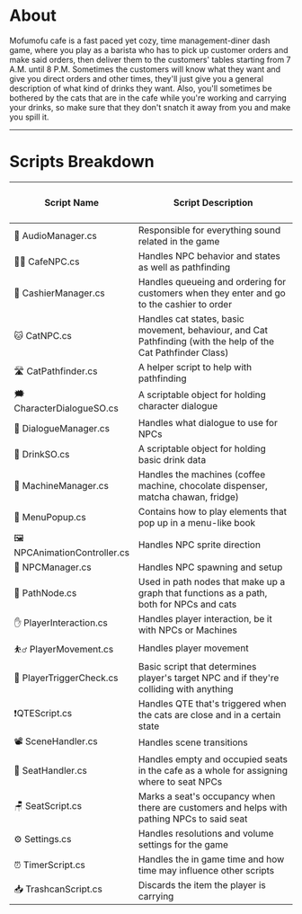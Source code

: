 # About
Mofumofu cafe is a fast paced yet cozy, time management-diner dash game, where you play as a barista who has to pick up customer orders and make said orders, then deliver them to the customers' tables starting from 7 A.M. until 8 P.M. Sometimes the customers will know  what they want and give you direct orders and other times, they'll just give you a general description of what kind of drinks they want. Also, you'll sometimes be bothered by the cats that are in the cafe while you're working and carrying your drinks, so make sure that they don't snatch it away from you and make you spill it.

---

# Scripts Breakdown

<table width="100%">
  <thead>
    <tr>
      <th width="33%">
        <h4>
          <a>Script Name</a>
        </h4>
      </th>
      <th width="67%">
        <h4>
          <a>Script Description</a>
        </h4>
      </th>
    </tr>
  </thead>
  <tbody>
    <tr>
      <td>
        🎵 AudioManager.cs
      </td>
      <td>
        Responsible for everything sound related in the game
      </td>
    </tr>
    <tr>
      <td>
        👨‍🦱 CafeNPC.cs
      </td>
      <td>
        Handles NPC behavior and states as well as pathfinding
      </td>
    </tr>
    <tr>
      <td>
        💸 CashierManager.cs
      </td>
      <td>
        Handles queueing and ordering for customers when they enter and go to the cashier to order
      </td>
    </tr>
    <tr>
      <td>
        🐱 CatNPC.cs
      </td>
      <td>
        Handles cat states, basic movement, behaviour, and Cat Pathfinding (with the help of the Cat Pathfinder Class) 
      </td>
    </tr>
    <tr>
      <td>
        🛣️ CatPathfinder.cs
      </td>
      <td>
        A helper script to help with pathfinding 
      </td>
    </tr>
    <tr>
      <td>
        🗯️ CharacterDialogueSO.cs
      </td>
      <td>
        A scriptable object for holding character dialogue
      </td>
    </tr>
    <tr>
      <td>
        💬 DialogueManager.cs
      </td>
      <td>
        Handles what dialogue to use for NPCs
      </td>
    </tr>
    <tr>
      <td>
        🧋 DrinkSO.cs
      </td>
      <td>
        A scriptable object for holding basic drink data
      </td>
    </tr>
    <tr>
      <td>
        🔧 MachineManager.cs
      </td>
      <td>
        Handles the machines (coffee machine, chocolate dispenser, matcha chawan, fridge)
      </td>
    </tr>
    <tr>
      <td>
        📖 MenuPopup.cs
      </td>
      <td>
        Contains how to play elements that pop up in a menu-like book
      </td>
    </tr>
    <tr>
      <td>
        🖼️ NPCAnimationController.cs
      </td>
      <td>
        Handles NPC sprite direction
      </td>
    </tr>
    <tr>
      <td>
        💁 NPCManager.cs
      </td>
      <td>
        Handles NPC spawning and setup
      </td>
    </tr>
    <tr>
      <td>
        🔵 PathNode.cs
      </td>
      <td>
       Used in path nodes that make up a graph that functions as a path, both for NPCs and cats
      </td>
    </tr>
    <tr>
      <td>
        ✋ PlayerInteraction.cs
      </td>
      <td>
        Handles player interaction, be it with NPCs or Machines
      </td>
    </tr>
    <tr>
      <td>
        ⛹️‍♂️ PlayerMovement.cs
      </td>
      <td>
        Handles player movement
      </td>
    </tr>
    <tr>
      <td>
        🚪 PlayerTriggerCheck.cs
      </td>
      <td>
        Basic script that determines player's target NPC and if they're colliding with anything
      </td>
    </tr>
    <tr>
      <td>
        ❗QTEScript.cs
      </td>
      <td>
        Handles QTE that's triggered when the cats are close and in a certain state
      </td>
    </tr>
    <tr>
      <td>
        📽️ SceneHandler.cs
      </td>
      <td>
        Handles scene transitions
      </td>
    </tr>
    <tr>
      <td>
        💺 SeatHandler.cs
      </td>
      <td>
        Handles empty and occupied seats in the cafe as a whole for assigning where to seat NPCs
      </td>
    </tr>
    <tr>
      <td>
        🪑 SeatScript.cs
      </td>
      <td>
        Marks a seat's occupancy when there are customers and helps with pathing NPCs to said seat
      </td>
    </tr>
    <tr>
      <td>
        ⚙️ Settings.cs
      </td>
      <td>
        Handles resolutions and volume settings for the game
      </td>
    </tr>
    <tr>
      <td>
        ⏰ TimerScript.cs
      </td>
      <td>
        Handles the in game time and how time may influence other scripts 
      </td>
    </tr>
    <tr>
      <td>
        📥 TrashcanScript.cs
      </td>
      <td>
        Discards the item the player is carrying
      </td>
    </tr>
  </tbody>
</table>
